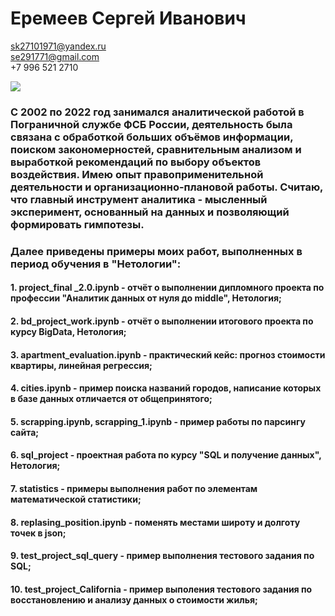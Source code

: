 # **Еремеев Сергей Иванович**
sk27101971@yandex.ru   
se291771@gmail.com   
+7 996 521 2710   

![](https://drive.google.com/uc?export=view&id=1iGDTdi_aKfRQ-9InJpTCnWJrBpPxdxyL)

### С 2002 по 2022 год занимался аналитической работой в Пограничной службе ФСБ России, деятельность была связана с обработкой больших объёмов информации, поиском закономерностей, сравнительным анализом и выработкой рекомендаций по выбору объектов воздействия. Имею опыт правоприменительной деятельности и организационно-плановой работы. Считаю, что главный инструмент аналитика - мысленный эксперимент, основанный на данных и позволяющий формировать гимпотезы.
### Далее приведены примеры моих работ, выполненных в период обучения в "Нетологии":
#### 1.   project_final _2.0.ipynb - отчёт о выполнении дипломного проекта по профессии "Аналитик данных от нуля до middle", Нетология;
#### 2.   bd_project_work.ipynb - отчёт о выполнении итогового проекта по курсу BigData, Нетология;
#### 3.   apartment_evaluation.ipynb - практический кейс: прогноз стоимости квартиры, линейная регрессия;
#### 4.   cities.ipynb - пример поиска названий городов, написание которых в базе данных отличается от общепринятого;
#### 5.   scrapping.ipynb, scrapping_1.ipynb - пример работы по парсингу сайта;
#### 6.   sql_project -  проектная работа по курсу "SQL и получение данных", Нетология;
#### 7.   statistics - примеры выполнения работ по элементам математической статистики;
#### 8.   replasing_position.ipynb - поменять местами широту и долготу точек в json;
#### 9.   test_project_sql_query - пример выполнения тестового задания по SQL;
#### 10.  test_project_California - пример выполения тестового задания по восстановлению и анализу данных о стоимости жилья;
